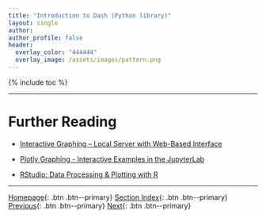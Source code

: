 ```yaml
---
title: "Introduction to Dash (Python library)"
layout: single
author:
author_profile: false
header:
  overlay_color: "444444"
  overlay_image: /assets/images/pattern.png
---
```


{% include toc %}









___
# Further Reading
* [Interactive Graphing – Local Server with Web-Based Interface](02B-3-plotly-examples-as-local-server)
* [Plotly Graphing - Interactive Examples in the JupyterLab](02B-3-plotly-examples-in-jupyterlab)

* [RStudio: Data Processing & Plotting with R](02C-0-graphing-with-rstudio)


___

[Homepage](../index.md){: .btn  .btn--primary}
[Section Index](00-DataVisualization-LandingPage){: .btn  .btn--primary}
[Previous](02B-1-intro-to-plotly-graphs){: .btn  .btn--primary}
[Next](02B-3-plotly-examples-as-local-server){: .btn  .btn--primary}
